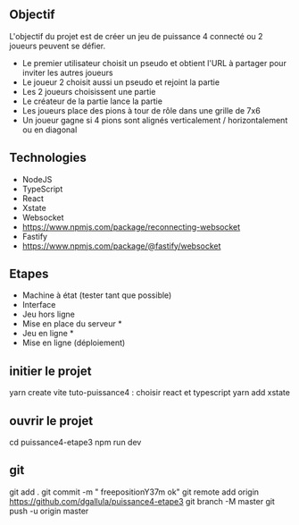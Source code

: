## Objectif

L'objectif du projet est de créer un jeu de puissance 4 connecté ou 2 joueurs peuvent se défier.

- Le premier utilisateur choisit un pseudo et obtient l'URL  à partager pour inviter les autres joueurs
- Le joueur 2 choisit aussi un pseudo et rejoint la partie
- Les 2 joueurs choisissent une partie
- Le créateur de la partie lance la partie
- Les joueurs place des pions à tour de rôle dans une grille de 7x6
- Un joueur gagne si 4 pions sont alignés verticalement / horizontalement ou en diagonal

## Technologies

- NodeJS
- TypeScript
- React
- Xstate
- Websocket
- https://www.npmjs.com/package/reconnecting-websocket
- Fastify
- https://www.npmjs.com/package/@fastify/websocket

## Etapes

- Machine à état (tester tant que possible)
- Interface
- Jeu hors ligne
- Mise en place du serveur *
- Jeu en ligne *
- Mise en ligne (déploiement)


## initier le projet

yarn create vite tuto-puissance4 : choisir react et typescript
yarn add xstate

## ouvrir le projet

cd puissance4-etape3
npm run dev

## git


git add .
git commit -m " freepositionY37m ok"
git remote add origin https://github.com/dgallula/puissance4-etape3
git branch -M master
git push -u origin master

